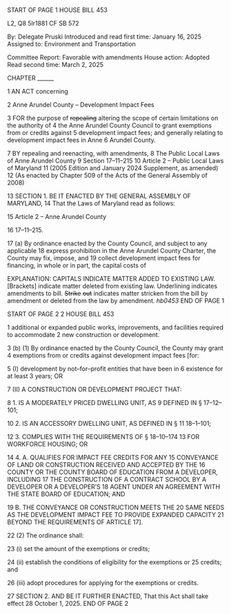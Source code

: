START OF PAGE 1
HOUSE BILL 453

L2, Q8 5lr1881
CF SB 572

By: Delegate Pruski
Introduced and read first time: January 16, 2025
Assigned to: Environment and Transportation

Committee Report: Favorable with amendments
House action: Adopted
Read second time: March 2, 2025

CHAPTER ______

1 AN ACT concerning

2 Anne Arundel County – Development Impact Fees

3 FOR the purpose of ~~repealing~~ altering the scope of certain limitations on the authority of
4 the Anne Arundel County Council to grant exemptions from or credits against
5 development impact fees; and generally relating to development impact fees in Anne
6 Arundel County.

7 BY repealing and reenacting, with amendments,
8 The Public Local Laws of Anne Arundel County
9 Section 17–11–215
10 Article 2 – Public Local Laws of Maryland
11 (2005 Edition and January 2024 Supplement, as amended)
12 (As enacted by Chapter 509 of the Acts of the General Assembly of 2008)

13 SECTION 1. BE IT ENACTED BY THE GENERAL ASSEMBLY OF MARYLAND,
14 That the Laws of Maryland read as follows:

15 Article 2 – Anne Arundel County

16 17–11–215.

17 (a) By ordinance enacted by the County Council, and subject to any applicable
18 express prohibition in the Anne Arundel County Charter, the County may fix, impose, and
19 collect development impact fees for financing, in whole or in part, the capital costs of

EXPLANATION: CAPITALS INDICATE MATTER ADDED TO EXISTING LAW.
[Brackets] indicate matter deleted from existing law.
Underlining indicates amendments to bill.
~~Strike~~ ~~out~~ indicates matter stricken from the bill by amendment or deleted from the law by
amendment. *hb0453*
END OF PAGE 1

START OF PAGE 2
2 HOUSE BILL 453

1 additional or expanded public works, improvements, and facilities required to accommodate
2 new construction or development.

3 (b) (1) By ordinance enacted by the County Council, the County may grant
4 exemptions from or credits against development impact fees [for:

5 (I) development by not–for–profit entities that have been in
6 existence for at least 3 years; OR

7 (II) A CONSTRUCTION OR DEVELOPMENT PROJECT THAT:

8 1. IS A MODERATELY PRICED DWELLING UNIT, AS
9 DEFINED IN § 17–12–101;

10 2. IS AN ACCESSORY DWELLING UNIT, AS DEFINED IN §
11 18–1–101;

12 3. COMPLIES WITH THE REQUIREMENTS OF § 18–10–174
13 FOR WORKFORCE HOUSING; OR

14 4. A. QUALIFIES FOR IMPACT FEE CREDITS FOR ANY
15 CONVEYANCE OF LAND OR CONSTRUCTION RECEIVED AND ACCEPTED BY THE
16 COUNTY OR THE COUNTY BOARD OF EDUCATION FROM A DEVELOPER, INCLUDING
17 THE CONSTRUCTION OF A CONTRACT SCHOOL BY A DEVELOPER OR A DEVELOPER’S
18 AGENT UNDER AN AGREEMENT WITH THE STATE BOARD OF EDUCATION; AND

19 B. THE CONVEYANCE OR CONSTRUCTION MEETS THE
20 SAME NEEDS AS THE DEVELOPMENT IMPACT FEE TO PROVIDE EXPANDED CAPACITY
21 BEYOND THE REQUIREMENTS OF ARTICLE 17].

22 (2) The ordinance shall:

23 (i) set the amount of the exemptions or credits;

24 (ii) establish the conditions of eligibility for the exemptions or
25 credits; and

26 (iii) adopt procedures for applying for the exemptions or credits.

27 SECTION 2. AND BE IT FURTHER ENACTED, That this Act shall take effect
28 October 1, 2025.
END OF PAGE 2